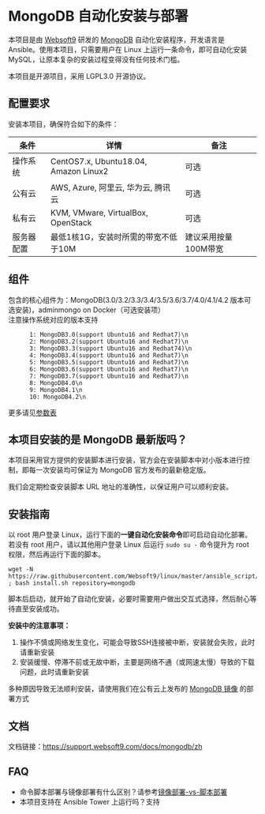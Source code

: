 
# MongoDB 自动化安装与部署

本项目是由 [Websoft9](https://www.websoft9.com) 研发的 [MongoDB](https://www.mongodb.com/) 自动化安装程序，开发语言是 Ansible。使用本项目，只需要用户在 Linux 上运行一条命令，即可自动化安装 MySQL，让原本复杂的安装过程变得没有任何技术门槛。  

本项目是开源项目，采用 LGPL3.0 开源协议。

## 配置要求

安装本项目，确保符合如下的条件：

| 条件       | 详情       | 备注  |
| ------------ | ------------ | ----- |
| 操作系统       | CentOS7.x, Ubuntu18.04, Amazon Linux2       |  可选  |
| 公有云| AWS, Azure, 阿里云, 华为云, 腾讯云 | 可选 |
| 私有云|  KVM, VMware, VirtualBox, OpenStack | 可选 |
| 服务器配置 | 最低1核1G，安装时所需的带宽不低于10M |  建议采用按量100M带宽 |


## 组件

包含的核心组件为：MongoDB(3.0/3.2/3.3/3.4/3.5/3.6/3.7/4.0/4.1/4.2 版本可选安装)，adminmongo on Docker（可选安装项）  
注意操作系统对应的版本支持

```
      1: MongoDB3.0(support Ubuntu16 and Redhat7)\n
      2: MongoDB3.2(support Ubuntu16 and Redhat7)\n
      3: MongoDB3.3(support Ubuntu16 and Redhat74)\n
      4: MongoDB3.4(support Ubuntu16 and Redhat7)\n
      5: MongoDB3.5(support Ubuntu16 and Redhat7)\n
      6: MongoDB3.6(support Ubuntu16 and Redhat7)\n
      7: MongoDB3.7(support Ubuntu16 and Redhat7)\n
      8: MongoDB4.0\n
      9: MongoDB4.1\n
      10: MongoDB4.2\n
```

更多请见[参数表](/docs/zh/stack-components.md)

## 本项目安装的是 MongoDB 最新版吗？

本项目采用官方提供的安装脚本进行安装，官方会在安装脚本中对小版本进行控制，即每一次安装均可保证为 MongoDB 官方发布的最新稳定版。

我们会定期检查安装脚本 URL 地址的准确性，以保证用户可以顺利安装。

## 安装指南

以 root 用户登录 Linux，运行下面的**一键自动化安装命令**即可启动自动化部署。若没有 root 用户，请以其他用户登录 Linux 后运行 `sudo su -` 命令提升为 root 权限，然后再运行下面的脚本。

```
wget -N https://raw.githubusercontent.com/Websoft9/linux/master/ansible_script/install.sh ; bash install.sh repository=mongodb
```

脚本后启动，就开始了自动化安装，必要时需要用户做出交互式选择，然后耐心等待直至安装成功。

**安装中的注意事项：**  

1. 操作不慎或网络发生变化，可能会导致SSH连接被中断，安装就会失败，此时请重新安装
2. 安装缓慢、停滞不前或无故中断，主要是网络不通（或网速太慢）导致的下载问题，此时请重新安装

多种原因导致无法顺利安装，请使用我们在公有云上发布的 [MongoDB 镜像](https://apps.websoft9.com/mongodb) 的部署方式

## 文档

文档链接：https://support.websoft9.com/docs/mongodb/zh

## FAQ

- 命令脚本部署与镜像部署有什么区别？请参考[镜像部署-vs-脚本部署](https://support.websoft9.com/docs/faq/zh/bz-product.html#镜像部署-vs-脚本部署)
- 本项目支持在 Ansible Tower 上运行吗？支持